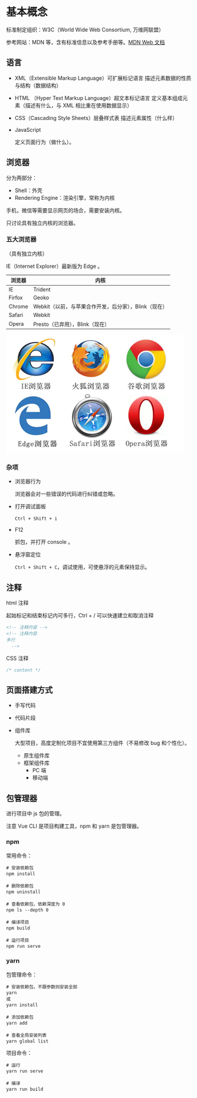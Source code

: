 # 基本概念

标准制定组织：W3C（World Wide Web Consortium, 万维网联盟）

参考网站：MDN 等，含有标准信息以及参考手册等。[MDN Web 文档](https://developer.mozilla.org/zh-CN/)

## 语言

- XML（Extensible Markup Language）可扩展标记语言
	描述元素数据的性质与结构（数据结构）
	
- HTML （Hyper Text Markup Language）超文本标记语言
	定义基本组成元素（描述有什么，与 XML 相比重在使用数据显示）
	
- CSS（Cascading Style Sheets）层叠样式表
	描述元素属性（什么样）
	
- JavaScript

	定义页面行为（做什么）。

## 浏览器

分为两部分：
- Shell：外壳
- Rendering Engine：渲染引擎，常称为内核

手机，微信等需要显示网页的场合，需要安装内核。

只讨论具有独立内核的浏览器。

### 五大浏览器

（具有独立内核）

IE（Internet Explorer）最新版为 Edge 。

| 浏览器 | 内核 |
| - | - |
| IE |			Trident|
| Firfox|		Geoko|
| Chrome|	Webkit（以前，与苹果合作开发，后分家），Blink（现在）|
| Safari|	Webkit|
| Opera|		Presto（已弃用），Blink（现在）|

![img](images/基本概念/clipboard.png)

### 杂项

- 浏览器行为
	
	浏览器会对一些错误的代码进行纠错或忽略。


- 打开调试面板

	`Ctrl + Shift + i`

- F12

	抓包，并打开 console 。

- 悬浮窗定位

	`Ctrl + Shift + C`，调试使用，可使悬浮的元素保持显示。

## 注释

html 注释

起始标记和结束标记内可多行，Ctrl + / 可以快速建立和取消注释

```html
<!-- 注释内容 -->
<!-- 注释内容
多行
  -->  
```

CSS 注释

```css
/* content */
```

## 页面搭建方式

- 手写代码

- 代码片段

- 组件库

	大型项目，高度定制化项目不宜使用第三方组件（不易修改 bug 和个性化）。

	- 原生组件库
	- 框架组件库
		- PC 端
		- 移动端

## 包管理器

进行项目中 js 包的管理。

注意 Vue CLI 是项目构建工具，npm 和 yarn 是包管理器。

### npm

常用命令：

```shell
# 安装依赖包
npm install

# 删除依赖包
npm uninstall

# 查看依赖包，依赖深度为 0
npm ls --depth 0

# 编译项目
npm build

# 运行项目
npm run serve
```

### yarn

包管理命令：

```shell
# 安装依赖包，不跟参数则安装全部
yarn
或
yarn install

# 添加依赖包
yarn add

# 查看全局安装列表
yarn global list
```

项目命令：

```shell
# 运行
yarn run serve

# 编译
yarn run build
```

